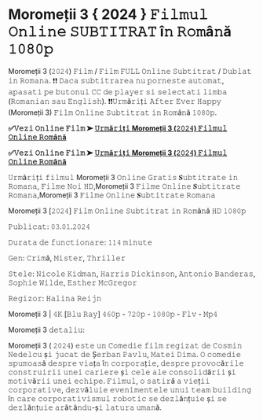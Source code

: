 # Moromeții 3 { 2024 } 𝙵𝚒𝚕𝚖𝚞𝚕 𝙾𝚗𝚕𝚒𝚗𝚎 𝚂𝚄𝙱𝚃𝙸𝚃𝚁𝙰𝚃 î𝚗 𝚁𝚘𝚖â𝚗ă 𝟷𝟶𝟾𝟶𝚙

Moromeții 3 (𝟸𝟶𝟸𝟺) 𝙵𝚒𝚕𝚖 / 𝙵𝚒𝚕𝚖 𝙵𝚄𝙻𝙻 𝙾𝚗𝚕𝚒𝚗𝚎 𝚂𝚞𝚋𝚝𝚒𝚝𝚛𝚊𝚝 / 𝙳𝚞𝚋𝚕𝚊𝚝 𝚒𝚗 𝚁𝚘𝚖𝚊𝚗𝚊. ❗❗️️ 𝙳𝚊𝚌𝚊 𝚜𝚞𝚋𝚝𝚒𝚝𝚛𝚊𝚛𝚎𝚊 𝚗𝚞 𝚙𝚘𝚛𝚗𝚎𝚜𝚝𝚎 𝚊𝚞𝚝𝚘𝚖𝚊𝚝, 𝚊𝚙𝚊𝚜𝚊𝚝𝚒 𝚙𝚎 𝚋𝚞𝚝𝚘𝚗𝚞𝚕 𝙲𝙲 𝚍𝚎 𝚙𝚕𝚊𝚢𝚎𝚛 𝚜𝚒 𝚜𝚎𝚕𝚎𝚌𝚝𝚊𝚝𝚒 𝚕𝚒𝚖𝚋𝚊 (𝚁𝚘𝚖𝚊𝚗𝚒𝚊𝚗 𝚜𝚊𝚞 𝙴𝚗𝚐𝚕𝚒𝚜𝚑). ❗❗️️𝚄𝚛𝚖ă𝚛𝚒ț𝚒 𝙰𝚏𝚝𝚎𝚛 𝙴𝚟𝚎𝚛 𝙷𝚊𝚙𝚙𝚢 (Moromeții 3) 𝙵𝚒𝚕𝚖 𝙾𝚗𝚕𝚒𝚗𝚎 𝚂𝚞𝚋𝚝𝚒𝚝𝚛𝚊𝚝 𝚒𝚗 𝚁𝚘𝚖â𝚗ă 𝟷𝟶𝟾𝟶𝚙.

**✅𝚅𝚎𝚣𝚒 𝙾𝚗𝚕𝚒𝚗𝚎 𝙵𝚒𝚕𝚖 ➤ [𝚄𝚛𝚖ă𝚛𝚒ț𝚒 Moromeții 3 (𝟸𝟶𝟸𝟺) 𝙵𝚒𝚕𝚖𝚞𝚕 𝙾𝚗𝚕𝚒𝚗𝚎 𝚁𝚘𝚖â𝚗ă](https://t.co/9MIuLFs48W)**

**✅𝚅𝚎𝚣𝚒 𝙾𝚗𝚕𝚒𝚗𝚎 𝙵𝚒𝚕𝚖 ➤ [𝚄𝚛𝚖ă𝚛𝚒ț𝚒 Moromeții 3 (𝟸𝟶𝟸𝟺) 𝙵𝚒𝚕𝚖𝚞𝚕 𝙾𝚗𝚕𝚒𝚗𝚎 𝚁𝚘𝚖â𝚗ă](https://t.co/9MIuLFs48W)**

𝚄𝚛𝚖ă𝚛𝚒ț𝚒 𝚏𝚒𝚕𝚖𝚞𝚕 Moromeții 3 𝙾𝚗𝚕𝚒𝚗𝚎 𝙶𝚛𝚊𝚝𝚒𝚜 𝐒𝚞𝚋𝚝𝚒𝚝𝚛𝚊𝚝𝚎 𝚒𝚗 𝚁𝚘𝚖𝚊𝚗𝚊, 𝙵𝚒𝚕𝚖𝚎 𝙽𝚘𝚒 𝙷𝙳,Moromeții 3 𝙵𝚒𝚕𝚖𝚎 𝙾𝚗𝚕𝚒𝚗𝚎 𝐒𝚞𝚋𝚝𝚒𝚝𝚛𝚊𝚝𝚎 𝚁𝚘𝚖𝚊𝚗𝚊,Moromeții 3 𝙵𝚒𝚕𝚖𝚎 𝙾𝚗𝚕𝚒𝚗𝚎 𝐒𝚞𝚋𝚝𝚒𝚝𝚛𝚊𝚝𝚎 𝚁𝚘𝚖𝚊𝚗𝚊

Moromeții 3 [𝟸𝟶𝟸𝟺] 𝙵𝚒𝚕𝚖 𝙾𝚗𝚕𝚒𝚗𝚎 𝚂𝚞𝚋𝚝𝚒𝚝𝚛𝚊𝚝 𝚒𝚗 𝚁𝚘𝚖â𝚗ă 𝙷𝙳 𝟷𝟶𝟾𝟶𝚙

𝙿𝚞𝚋𝚕𝚒𝚌𝚊𝚝: 𝟶𝟹.𝟶𝟷.𝟸𝟶𝟸𝟺

𝙳𝚞𝚛𝚊𝚝𝚊 𝚍𝚎 𝚏𝚞𝚗𝚌𝚝𝚒𝚘𝚗𝚊𝚛𝚎: 𝟷𝟷𝟺 𝚖𝚒𝚗𝚞𝚝𝚎

𝙶𝚎𝚗: 𝙲𝚛𝚒𝚖ă, 𝙼𝚒𝚜𝚝𝚎𝚛, 𝚃𝚑𝚛𝚒𝚕𝚕𝚎𝚛

𝚂𝚝𝚎𝚕𝚎: 𝙽𝚒𝚌𝚘𝚕𝚎 𝙺𝚒𝚍𝚖𝚊𝚗, 𝙷𝚊𝚛𝚛𝚒𝚜 𝙳𝚒𝚌𝚔𝚒𝚗𝚜𝚘𝚗, 𝙰𝚗𝚝𝚘𝚗𝚒𝚘 𝙱𝚊𝚗𝚍𝚎𝚛𝚊𝚜, 𝚂𝚘𝚙𝚑𝚒𝚎 𝚆𝚒𝚕𝚍𝚎, 𝙴𝚜𝚝𝚑𝚎𝚛 𝙼𝚌𝙶𝚛𝚎𝚐𝚘𝚛

𝚁𝚎𝚐𝚒𝚣𝚘𝚛: 𝙷𝚊𝚕𝚒𝚗𝚊 𝚁𝚎𝚒𝚓𝚗

Moromeții 3 | 𝟺𝙺 [𝙱𝚕𝚞 𝚁𝚊𝚢] 𝟺𝟼𝟶𝚙 - 𝟽𝟸𝟶𝚙 - 𝟷𝟶𝟾𝟶𝚙 - 𝙵𝚕𝚟 - 𝙼𝚙𝟺

Moromeții 3 𝚍𝚎𝚝𝚊𝚕𝚒𝚞:

Moromeții 3 ( 𝟸𝟶𝟸𝟺) 𝚎𝚜𝚝𝚎 𝚞𝚗 𝙲𝚘𝚖𝚎𝚍𝚒𝚎 𝚏𝚒𝚕𝚖 𝚛𝚎𝚐𝚒𝚣𝚊𝚝 𝚍𝚎 𝙲𝚘𝚜𝚖𝚒𝚗 𝙽𝚎𝚍𝚎𝚕𝚌𝚞 ș𝚒 𝚓𝚞𝚌𝚊𝚝 𝚍𝚎 Ș𝚎𝚛𝚋𝚊𝚗 𝙿𝚊𝚟𝚕𝚞, 𝙼𝚊𝚝𝚎𝚒 𝙳𝚒𝚖𝚊. 𝙾 𝚌𝚘𝚖𝚎𝚍𝚒𝚎 𝚜𝚙𝚞𝚖𝚘𝚊𝚜ă 𝚍𝚎𝚜𝚙𝚛𝚎 𝚟𝚒𝚊ț𝚊 î𝚗 𝚌𝚘𝚛𝚙𝚘𝚛𝚊ț𝚒𝚎, 𝚍𝚎𝚜𝚙𝚛𝚎 𝚙𝚛𝚘𝚟𝚘𝚌ă𝚛𝚒𝚕𝚎 𝚌𝚘𝚗𝚜𝚝𝚛𝚞𝚒𝚛𝚒𝚒 𝚞𝚗𝚎𝚒 𝚌𝚊𝚛𝚒𝚎𝚛𝚎 ș𝚒 𝚌𝚎𝚕𝚎 𝚊𝚕𝚎 𝚌𝚘𝚗𝚜𝚘𝚕𝚒𝚍ă𝚛𝚒𝚒 ș𝚒 𝚖𝚘𝚝𝚒𝚟ă𝚛𝚒𝚒 𝚞𝚗𝚎𝚒 𝚎𝚌𝚑𝚒𝚙𝚎. 𝙵𝚒𝚕𝚖𝚞𝚕, 𝚘 𝚜𝚊𝚝𝚒𝚛ă 𝚊 𝚟𝚒𝚎ț𝚒𝚒 𝚌𝚘𝚛𝚙𝚘𝚛𝚊𝚝𝚒𝚟𝚎, 𝚍𝚎𝚣𝚟ă𝚕𝚞𝚒𝚎 𝚎𝚟𝚎𝚗𝚒𝚖𝚎𝚗𝚝𝚎𝚕𝚎 𝚞𝚗𝚞𝚒 𝚝𝚎𝚊𝚖 𝚋𝚞𝚒𝚕𝚍𝚒𝚗𝚐 î𝚗 𝚌𝚊𝚛𝚎 𝚌𝚘𝚛𝚙𝚘𝚛𝚊𝚝𝚒𝚟𝚒𝚜𝚖𝚞𝚕 𝚛𝚘𝚋𝚘𝚝𝚒𝚌 𝚜𝚎 𝚍𝚎𝚣𝚕ă𝚗ț𝚞𝚒𝚎 ș𝚒 𝚜𝚎 𝚍𝚎𝚣𝚕ă𝚗ț𝚞𝚒𝚎 𝚊𝚛ă𝚝â𝚗𝚍𝚞-ș𝚒 𝚕𝚊𝚝𝚞𝚛𝚊 𝚞𝚖𝚊𝚗ă.
